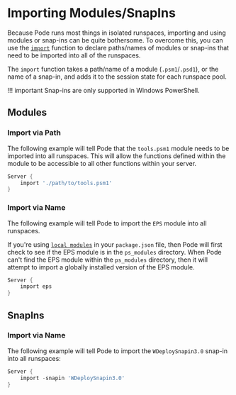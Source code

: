 # Importing Modules/SnapIns

Because Pode runs most things in isolated runspaces, importing and using modules or snap-ins can be quite bothersome. To overcome this, you can use the [`import`](../../Functions/Core/Import) function to declare paths/names of modules or snap-ins that need to be imported into all of the runspaces.

The `import` function takes a path/name of a module (`.psm1`/`.psd1`), or the name of a snap-in, and adds it to the session state for each runspace pool.

!!! important
    Snap-ins are only supported in Windows PowerShell.

## Modules

### Import via Path

The following example will tell Pode that the `tools.psm1` module needs to be imported into all runspaces. This will allow the functions defined within the module to be accessible to all other functions within your server.

```powershell
Server {
    import './path/to/tools.psm1'
}
```

### Import via Name

The following example will tell Pode to import the `EPS` module into all runspaces.

If you're using [`local modules`](../../Getting-Started/LocalModules) in your `package.json` file, then Pode will first check to see if the EPS module is in the `ps_modules` directory. When Pode can't find the EPS module within the `ps_modules` directory, then it will attempt to import a globally installed version of the EPS module.

```powershell
Server {
    import eps
}
```

## SnapIns

### Import via Name

The following example will tell Pode to import the `WDeploySnapin3.0` snap-in into all runspaces:

```powershell
Server {
    import -snapin 'WDeploySnapin3.0'
}
```